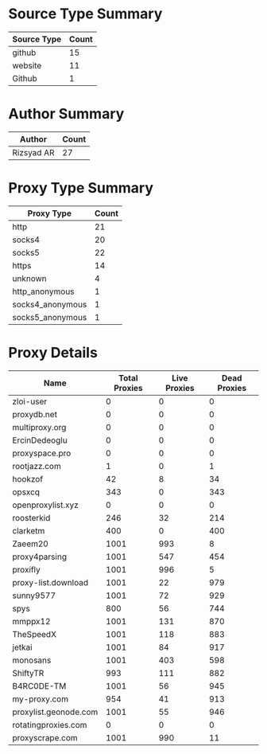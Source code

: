 # Source Type Summary

| Source Type | Count |
|-------------|-------|
| github | 15 |
| website | 11 |
| Github | 1 |


# Author Summary

| Author | Count |
|--------|-------|
| Rizsyad AR | 27 |


# Proxy Type Summary

| Proxy Type | Count |
|------------|-------|
| http | 21 |
| socks4 | 20 |
| socks5 | 22 |
| https | 14 |
| unknown | 4 |
| http_anonymous | 1 |
| socks4_anonymous | 1 |
| socks5_anonymous | 1 |


# Proxy Details

| Name | Total Proxies | Live Proxies | Dead Proxies |
|------|---------------|--------------|---------------|
| zloi-user | 0 | 0 | 0 |
| proxydb.net | 0 | 0 | 0 |
| multiproxy.org | 0 | 0 | 0 |
| ErcinDedeoglu | 0 | 0 | 0 |
| proxyspace.pro | 0 | 0 | 0 |
| rootjazz.com | 1 | 0 | 1 |
| hookzof | 42 | 8 | 34 |
| opsxcq | 343 | 0 | 343 |
| openproxylist.xyz | 0 | 0 | 0 |
| roosterkid | 246 | 32 | 214 |
| clarketm | 400 | 0 | 400 |
| Zaeem20 | 1001 | 993 | 8 |
| proxy4parsing | 1001 | 547 | 454 |
| proxifly | 1001 | 996 | 5 |
| proxy-list.download | 1001 | 22 | 979 |
| sunny9577 | 1001 | 72 | 929 |
| spys | 800 | 56 | 744 |
| mmppx12 | 1001 | 131 | 870 |
| TheSpeedX | 1001 | 118 | 883 |
| jetkai | 1001 | 84 | 917 |
| monosans | 1001 | 403 | 598 |
| ShiftyTR | 993 | 111 | 882 |
| B4RC0DE-TM | 1001 | 56 | 945 |
| my-proxy.com | 954 | 41 | 913 |
| proxylist.geonode.com | 1001 | 55 | 946 |
| rotatingproxies.com | 0 | 0 | 0 |
| proxyscrape.com | 1001 | 990 | 11 |
